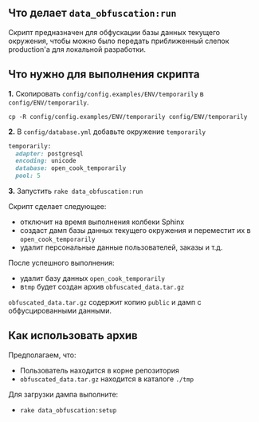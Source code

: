 ## Что делает `data_obfuscation:run`

Скрипт предназначен для обфускации базы данных текущего окружения, чтобы можно было передать приближенный слепок production'а для локальной разработки.

## Что нужно для выполнения скрипта

**1.** Скопировать `config/config.examples/ENV/temporarily` в `config/ENV/temporarily`.

```
cp -R config/config.examples/ENV/temporarily config/ENV/temporarily
```

**2.** В `config/database.yml` добавьте окружение `temporarily`

```ruby
temporarily:
  adapter: postgresql
  encoding: unicode
  database: open_cook_temporarily
  pool: 5
```

**3.** Запустить `rake data_obfuscation:run`

Скрипт сделает следующее:

- отключит на время выполнения колбеки Sphinx
- создаст дамп базы данных текущего окружения и переместит их в `open_cook_temporarily`
- удалит персональные данные пользователей, заказы и т.д.

После успешного выполнения:

- удалит базу данных `open_cook_temporarily`
- в`tmp` будет создан архив `obfuscated_data.tar.gz`

`obfuscated_data.tar.gz` содержит копию `public` и дамп с обфусцированными данными.

## Как использовать архив

Предполагаем, что:

- Пользователь находится в корне репозитория
- `obfuscated_data.tar.gz` находится в каталоге `./tmp`

Для загрузки дампа выполните:

- `rake data_obfuscation:setup`
